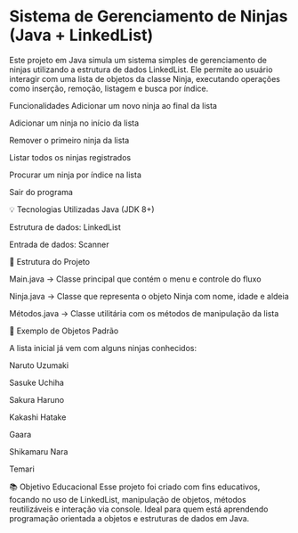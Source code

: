 ﻿# Sistema de Gerenciamento de Ninjas (Java + LinkedList)
Este projeto em Java simula um sistema simples de gerenciamento de ninjas utilizando a estrutura de dados LinkedList. Ele permite ao usuário interagir com uma lista de objetos da classe Ninja, executando operações como inserção, remoção, listagem e busca por índice.

Funcionalidades
Adicionar um novo ninja ao final da lista

Adicionar um ninja no início da lista

Remover o primeiro ninja da lista

Listar todos os ninjas registrados

Procurar um ninja por índice na lista

Sair do programa

💡 Tecnologias Utilizadas
Java (JDK 8+)

Estrutura de dados: LinkedList

Entrada de dados: Scanner

🧱 Estrutura do Projeto

Main.java → Classe principal que contém o menu e controle do fluxo

Ninja.java → Classe que representa o objeto Ninja com nome, idade e aldeia

Métodos.java → Classe utilitária com os métodos de manipulação da lista

📌 Exemplo de Objetos Padrão

A lista inicial já vem com alguns ninjas conhecidos:

Naruto Uzumaki

Sasuke Uchiha

Sakura Haruno

Kakashi Hatake

Gaara

Shikamaru Nara

Temari

📚 Objetivo Educacional
Esse projeto foi criado com fins educativos, focando no uso de LinkedList, manipulação de objetos, métodos reutilizáveis e interação via console. Ideal para quem está aprendendo programação orientada a objetos e estruturas de dados em Java.
